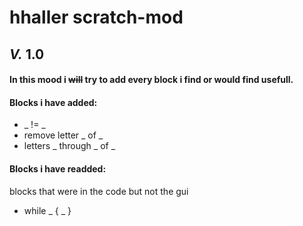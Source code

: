 # hhaller scratch-mod
## *V.* 1.0
#### In this mood i ~~will~~ try to add every block i find or would find usefull.
#### Blocks i have added:
* _ != _
* remove letter _ of _
* letters _ through _ of _
#### Blocks i have readded:
blocks that were in the code but not the gui
* while _ { _ }
